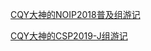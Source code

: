 [CQY大神的NOIP2018普及组游记](https://qzcf.github.io/blog/CQY/2018/12/29/IAKNOIP2018PJ)

[CQY大神的CSP2019-J组游记](https://qzcf.github.io/blog/CQY/IAKCSP2019J)
